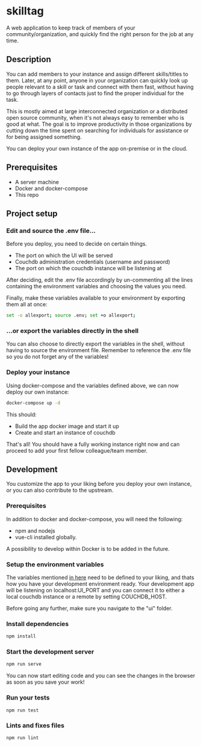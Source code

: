 # skilltag

A web application to keep track of members of your community/organization, and
quickly find the right person for the job at any time.

## Description

You can add members to your instance and assign different skills/titles to them.
Later, at any point, anyone in your organization can quickly look up people
relevant to a skill or task and connect with them fast, without having to go
through layers of contacts just to find the proper individual for the task.

This is mostly aimed at large interconnected organization or a distributed
open source community, when it's not always easy to remember who is good at
what. The goal is to improve productivity in those organizations by cutting
down the time spent on searching for individuals for assistance or for being
assigned something.

You can deploy your own instance of the app on-premise or in the cloud.

## Prerequisites

 - A server machine
 - Docker and docker-compose
 - This repo

## Project setup

### Edit and source the .env file...

Before you deploy, you need to decide on certain things.
 - The port on which the UI will be served
 - Couchdb administration credentials (username and password)
 - The port on which the couchdb instance will be listening at

After deciding, edit the .env file accordingly by un-commenting all the lines
containing the environment variables and choosing the values you need.

Finally, make these variables available to your environment by exporting them
all at once:

```bash
set -o allexport; source .env; set +o allexport;
```

### ...or export the variables directly in the shell

You can also choose to directly export the variables in the shell, without
having to source the environment file. Remember to reference the .env file
so you do not forget any of the variables!

### Deploy your instance

Using docker-compose and the variables defined above, we can now deploy our own
instance:

```bash
docker-compose up -d
```

This should:
 - Build the app docker image and start it up
 - Create and start an instance of couchdb

That's all! You should have a fully working instance right now and can proceed
to add your first fellow colleague/team member.


## Development

You customize the app to your liking before you deploy your own instance, or you
can also contribute to the upstream.

### Prerequisites

In addition to docker and docker-compose, you will need the following:
 - npm and nodejs
 - vue-cli installed globally.

A possibility to develop within Docker is to be added in the future.

### Setup the environment variables

The variables mentioned [in here](#edit-and-source-the-.env-file...) need to be
defined to your liking, and thats how you have your development environment
ready. Your development app will be listening on localhost:UI_PORT and you
can connect it to either a local couchdb instance or a remote by setting
COUCHDB_HOST.

Before going any further, make sure you navigate to the "ui" folder.

### Install dependencies

```bash
npm install
```

### Start the development server

```bash
npm run serve
```

You can now start editing code and you can see the changes in the browser as
soon as you save your work!

### Run your tests
```
npm run test
```

### Lints and fixes files
```
npm run lint
```
